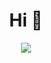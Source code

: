 <p align="center">
  <h1 align="center">Hi 👋 </h1>
</p>

<p align="center">
  <a href="">
    <img src="https://skillicons.dev/icons?i=ruby,rails,nestjs,typescript,py,nextjs,tailwind,mongodb,postgres,aws" />
  </a>
</p>

<p  align="center">
</p>
